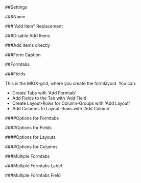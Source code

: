 ##Settings

###Name

###"Add Item" Replacement

###Disable Add Items

###Add Items directly

###Form Caption

##Formtabs

###Fields

This is the MIGX-grid, where you create the formlayout.
You can:

- Create Tabs with 'Add Formtab'
- Add Fields to the Tab with 'Add Field'
- Create Layout-Rows for Column-Groups with 'Add Layout'
- Add Columns to Layout-Rows with 'Add Column'

####Options for Formtabs

####Options for Fields

####Options for Layouts

####Options for Columns

###Multiple Formtabs

###Multiple Formtabs Label

###Multiple Formtabs Field